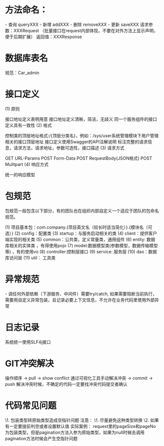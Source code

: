 # 方法命名：

 \- 查询 queryXXX
 \- 新增 addXXX
 \- 删除 removeXXX
 \- 更新 saveXXX
请求参数：XXXRequest （批量接口在request内部体现，不要在对外方法上显示声明，便于后期扩展）
返回值：XXXResponse



# 数据库表名

规范：Car_admin



# 接口定义

(1) 原则

接口地址定义表明用意
接口地址定义清晰，简洁，无歧义
同一个服务组件的接口定义具有一致性
(2) 格式

控制类的顶层地址格式:/{顶层分类名}，例如：/sys/user系统管理模块下用户管理相关的接口顶层地址
接口定义使用Swagger的API注解说明
标注完整的请求信息，请求方法，请求地址，参数可选性，接口描述
(3) 请求方式

GET URL-Params
POST Form-Data
POST RequestBody(JSON格式)
POST Mulitpart
(4) 响应方式

统一的响应模型




# 包规范

包规范一般包含以下部分，有的团队也在组织内部自定义一个适应于团队的包命名规范。

(1) 项目基本包：com.company.{项目英文名（较长时适当简化）}.{模块名（可选）}
(2) config：配置类
(3) startup：与服务启动相关的类
(4) client：提供客户端实现的相关类
(5) common：公共类，定义常量类，通用组件
(6) entity: 数据库相关的实体类 ，有得使用pojo
(7) model:数据模型类(参数模型，数据传输模型等) ，有的使用vo
(8) controller:控制层接口
(9) service: 服务层
(10) dao：数据库访问层
(11) util： 工具类



# 异常规范

\- 调任何外部依赖（下游服务、中间件）需要try/catch, 如果需要阻断当前执行，需要用自定义异常包装，且记录必要上下文信息，不允许在业务代码里使用外部异常



# 日志记录

系统统一使用SLF4j接口



# GIT冲突解决

操作顺序
-> pull
-> show conflict 通过可视化工具手动解决冲突
-> commit
-> push 
解决冲突时候，不确定的代码一定要找冲突代码提交者确认

# 代码常见问题

\1. 包装类型转原始类型造成空指针问题
注意：
\1. 尽量避免这种类型转换
\2. 如果有一定要提前判空或者设置默认值
实际案例：
request里的pageSize和pageNo为包装类型，但是pagination方法入参为原始类型，如果为null时候去调用pagination方法时候会产生空指针问题